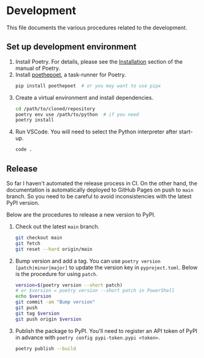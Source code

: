 # Development

This file documents the various procedures related to the development.

## Set up development environment


1. Install Poetry. For details, please see the [Installation](https://python-poetry.org/docs/#installation) section of the manual of Poetry.
2. Install [poethepoet](https://github.com/nat-n/poethepoet), a task-runner for Poetry.
   ```bash
   pip install poethepoet  # or you may want to use pipx
   ```
3. Create a virtual environment and install dependencies.
   ```bash
   cd /path/to/cloned/repository
   poetry env use /path/to/python  # if you need
   poetry install
   ```
4. Run VSCode. You will need to select the Python interpreter after start-up.
   ```bash
   code .
   ```



## Release


So far I haven't automated the release process in CI. On the other hand, the documentation is automatically deployed to GitHub Pages on push to `main` branch. So you need to be careful to avoid inconsistencies with the latest PyPI version.

Below are the procedures to release a new version to PyPI.


1. Check out the latest `main` branch.
    ```bash
    git checkout main
    git fetch
    git reset --hard origin/main
    ```
2. Bump version and add a tag. You can use `poetry version [patch|minor|major]` to update the version key in `pyproject.toml`. Below is the procedure for using `patch`.
    ```bash
    version=$(poetry version --short patch) 
    # or $version = poetry version --short patch in PowerShell
    echo $version
    git commit -am "Bump version"
    git push
    git tag $version
    git push origin $version
    ```
3. Publish the package to PyPI. You'll need to register an API token of PyPI in advance with `poetry config pypi-token.pypi <token>`.
   ```bash
   poetry publish --build
   ```
